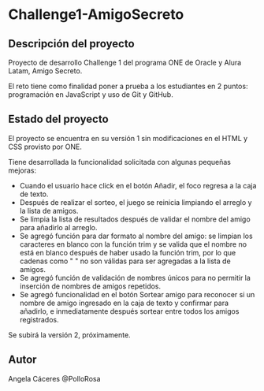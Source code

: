 # Challenge1-AmigoSecreto

## Descripción del proyecto

Proyecto de desarrollo Challenge 1 del programa ONE de Oracle y Alura Latam, Amigo Secreto.

El reto tiene como finalidad poner a prueba a los estudiantes en 2 puntos: programación en JavaScript y uso de Git y GitHub.

## Estado del proyecto

El proyecto se encuentra en su versión 1 sin modificaciones en el HTML y CSS provisto por ONE.

Tiene desarrollada la funcionalidad solicitada con algunas pequeñas mejoras:

* Cuando el usuario hace click en el botón Añadir, el foco regresa a la caja de texto.
* Después de realizar el sorteo, el juego se reinicia limpiando el arreglo y la lista de amigos.
* Se limpia la lista de resultados después de validar el nombre del amigo para añadirlo al arreglo.
* Se agregó función para dar formato al nombre del amigo: se limpian los caracteres en blanco con la función trim y se valida que el nombre no está en blanco después de haber usado la función trim, por lo que cadenas como "         " no son válidas para ser agregadas a la lista de amigos.
* Se agregó función de validación de nombres únicos para no permitir la inserción de nombres de amigos repetidos.
* Se agregó funcionalidad en el botón Sortear amigo para reconocer si un nombre de amigo ingresado en la caja de texto y confirmar para añadirlo, e inmediatamente después sortear entre todos los amigos registrados.

Se subirá la versión 2, próximamente.

## Autor

Angela Cáceres @PolloRosa
